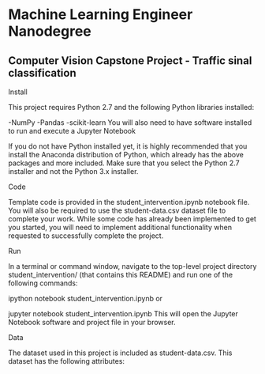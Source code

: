 # Machine Learning Engineer Nanodegree
## Computer Vision Capstone Project - Traffic sinal classification

Install

This project requires Python 2.7 and the following Python libraries installed:

-NumPy
-Pandas
-scikit-learn
You will also need to have software installed to run and execute a Jupyter Notebook

If you do not have Python installed yet, it is highly recommended that you install the Anaconda distribution of Python, which already has the above packages and more included. Make sure that you select the Python 2.7 installer and not the Python 3.x installer.

Code

Template code is provided in the student_intervention.ipynb notebook file. You will also be required to use the student-data.csv dataset file to complete your work. While some code has already been implemented to get you started, you will need to implement additional functionality when requested to successfully complete the project.

Run

In a terminal or command window, navigate to the top-level project directory student_intervention/ (that contains this README) and run one of the following commands:

ipython notebook student_intervention.ipynb
or

jupyter notebook student_intervention.ipynb
This will open the Jupyter Notebook software and project file in your browser.

Data

The dataset used in this project is included as student-data.csv. This dataset has the following attributes:
